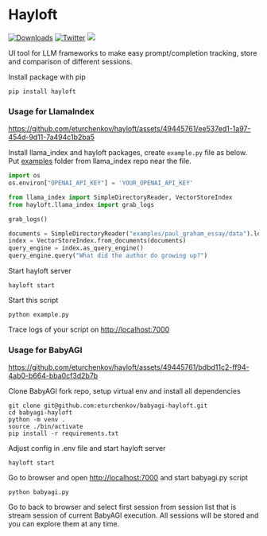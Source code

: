 # Hayloft 

[![Downloads](https://static.pepy.tech/badge/hayloft/month)](https://pepy.tech/project/hayloft)
[![Twitter](https://img.shields.io/twitter/url/https/twitter.com/eaturchenkov.svg?style=social&label=Follow%20%40eaturchenkov)](https://twitter.com/eaturchenkov)
[![](https://dcbadge.vercel.app/api/server/EKewT5cYMy?compact=true&style=flat)](https://discord.gg/EKewT5cYMy)

UI tool for LLM frameworks to make easy prompt/completion tracking, store and comparison of different sessions.

Install package with pip
```
pip install hayloft
```
### Usage for LlamaIndex

https://github.com/eturchenkov/hayloft/assets/49445761/ee537ed1-1a97-454d-9d11-7a494c1b2ba5

Install llama_index and hayloft packages, create ```example.py``` file as below. Put [examples](https://github.com/jerryjliu/llama_index/tree/main/examples) folder from llama_index repo near the file.
```python
import os
os.environ["OPENAI_API_KEY"] = 'YOUR_OPENAI_API_KEY'

from llama_index import SimpleDirectoryReader, VectorStoreIndex 
from hayloft.llama_index import grab_logs

grab_logs()

documents = SimpleDirectoryReader("examples/paul_graham_essay/data").load_data()
index = VectorStoreIndex.from_documents(documents)
query_engine = index.as_query_engine()
query_engine.query("What did the author do growing up?")
```
Start hayloft server
```
hayloft start
```
Start this script
```
python example.py
```
Trace logs of your script on [http://localhost:7000](http://localhost:7000)

### Usage for BabyAGI

https://github.com/eturchenkov/hayloft/assets/49445761/bdbd11c2-ff94-4ab0-b664-bba0cf3d2b7b

Clone BabyAGI fork repo, setup virtual env and install all dependencies

```
git clone git@github.com:eturchenkov/babyagi-hayloft.git
cd babyagi-hayloft
python -m venv .
source ./bin/activate
pip install -r requirements.txt
```
Adjust config in .env file and start hayloft server
```
hayloft start
```
Go to browser and open [http://localhost:7000](http://localhost:7000) and start babyagi.py script
```
python babyagi.py
```
Go to back to browser and select first session from session list that is stream session of current BabyAGI execution. All sessions will be stored and you can explore them at any time.
